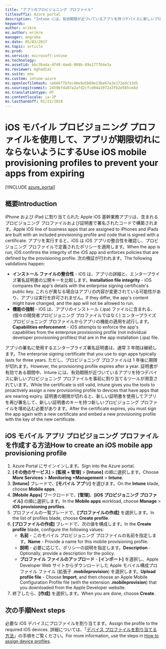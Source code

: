 ```yaml
---
title: "アプリのプロビジョニング プロファイル"
titlesuffix: Azure portal
description: "Intune には、有効期限が近づいているアプリを持つデバイスに新しいプロビジョニング プロファイルを事前に割り当てるツールが用意されています。\""
keywords: 
author: erikre
ms.author: erikre
manager: angrobe
ms.date: 05/03/2017
ms.topic: article
ms.prod: 
ms.service: microsoft-intune
ms.technology: 
ms.assetid: bbc3ba4a-df48-4aeb-988b-69a177764e3a
ms.reviewer: mghadial
ms.suite: ems
ms.custom: intune-azure
ms.openlocfilehash: ce66677bfec48e9a5b69e23be67e2e172edc33d5
ms.sourcegitcommit: 2459bfda07a2afd2cfcd94a1972a3fb2e565ce8d
ms.translationtype: HT
ms.contentlocale: ja-JP
ms.lasthandoff: 01/22/2018
---
```

# <a name="use-ios-mobile-provisioning-profiles-to-prevent-your-apps-from-expiring"></a><span data-ttu-id="fe7d8-103">iOS モバイル プロビジョニング プロファイルを使用して、アプリが期限切れにならないようにする</span><span class="sxs-lookup"><span data-stu-id="fe7d8-103">Use iOS mobile provisioning profiles to prevent your apps from expiring</span></span>

[!INCLUDE [azure_portal](./includes/azure_portal.md)]

## <a name="introduction"></a><span data-ttu-id="fe7d8-104">概要</span><span class="sxs-lookup"><span data-stu-id="fe7d8-104">Introduction</span></span>

<span data-ttu-id="fe7d8-105">iPhone および iPad に割り当てられた Apple iOS 基幹業務アプリは、含まれるプロビジョニング プロファイルおよび証明書で署名されたコードで構築されます。</span><span class="sxs-lookup"><span data-stu-id="fe7d8-105">Apple iOS line of business apps that are assigned to iPhones and iPads are built with an included provisioning profile and code that is signed with a certificate.</span></span> <span data-ttu-id="fe7d8-106">アプリを実行すると、iOS は iOS アプリの整合性を確認し、プロビジョニング プロファイルで定義されたポリシーを適用します。</span><span class="sxs-lookup"><span data-stu-id="fe7d8-106">When the app is run, iOS confirms the integrity of the iOS app and enforces policies that are defined by the provisioning profile.</span></span> <span data-ttu-id="fe7d8-107">次の検証が行われます。</span><span class="sxs-lookup"><span data-stu-id="fe7d8-107">The following validations happen:</span></span>

- <span data-ttu-id="fe7d8-108">**インストール ファイルの整合性** - iOS は、アプリの詳細と、エンタープライズ署名証明書の公開キーを比較します。</span><span class="sxs-lookup"><span data-stu-id="fe7d8-108">**Installation file integrity** - iOS compares the app's details with the enterprise signing certificate's public key.</span></span> <span data-ttu-id="fe7d8-109">これらが異なる場合はアプリの内容が変更されている可能性があり、アプリは実行を許可されません。</span><span class="sxs-lookup"><span data-stu-id="fe7d8-109">If they differ, the app's content might have changed, and the app will not be allowed to run.</span></span>
- <span data-ttu-id="fe7d8-110">**機能の強制** - iOS は、アプリのインストール (.ipa) ファイルに含まれる、(個々の開発者プロビジョニング プロファイルではなく) エンタープライズ プロビジョニング プロファイルからアプリの機能の適用を試行します。</span><span class="sxs-lookup"><span data-stu-id="fe7d8-110">**Capabilities enforcement** - iOS attempts to enforce the app's capabilities from the enterprise provisioning profile (not individual developer provisioning profiles) that are in the app installation (.ipa) file.</span></span>


<span data-ttu-id="fe7d8-111">アプリの署名に使用するエンタープライズ署名証明書は、通常 3 年間は継続します。</span><span class="sxs-lookup"><span data-stu-id="fe7d8-111">The enterprise signing certificate that you use to sign apps typically lasts for three years.</span></span> <span data-ttu-id="fe7d8-112">ただし、プロビジョニング プロファイルは 1 年後に期限が切れます。</span><span class="sxs-lookup"><span data-stu-id="fe7d8-112">However, the provisioning profile expires after a year.</span></span> <span data-ttu-id="fe7d8-113">証明書が有効である期間中、Intune には、有効期限が近づいているアプリを持つデバイスに新しいプロビジョニング プロファイルを事前に割り当てるツールが用意されています。</span><span class="sxs-lookup"><span data-stu-id="fe7d8-113">While the certificate is still valid, Intune gives you the tools to proactively assign a new provisioning profile to devices that have apps that are nearing expiry.</span></span>
<span data-ttu-id="fe7d8-114">証明書の期限が切れると、新しい証明書を使用してアプリを再び署名して、新しい証明書のキーを持つ新しいプロビジョニング プロファイルを埋め込む必要があります。</span><span class="sxs-lookup"><span data-stu-id="fe7d8-114">After the certificate expires, you must sign the app again with a new certificate and embed a new provisioning profile with the key of the new certificate.</span></span>


## <a name="how-to-create-an-ios-mobile-app-provisioning-profile"></a><span data-ttu-id="fe7d8-115">iOS モバイル アプリ プロビジョニング プロファイルを作成する方法</span><span class="sxs-lookup"><span data-stu-id="fe7d8-115">How to create an iOS mobile app provisioning profile</span></span>

1. <span data-ttu-id="fe7d8-116">Azure Portal にサインインします。</span><span class="sxs-lookup"><span data-stu-id="fe7d8-116">Sign into the Azure portal.</span></span>
2. <span data-ttu-id="fe7d8-117">**[その他のサービス]** > **[監視 + 管理]** > **[Intune]** の順に選択します。</span><span class="sxs-lookup"><span data-stu-id="fe7d8-117">Choose **More Services** > **Monitoring +Management** > **Intune**.</span></span>
3. <span data-ttu-id="fe7d8-118">**[Intune]** ブレードで、**[モバイル アプリ]** を選びます。</span><span class="sxs-lookup"><span data-stu-id="fe7d8-118">On the **Intune** blade, choose **Mobile apps**.</span></span>
1.  <span data-ttu-id="fe7d8-119">**[Mobile Apps]** ワークロードで、**[管理]**、**[iOS プロビジョニング プロファイル]** の順に選択します。</span><span class="sxs-lookup"><span data-stu-id="fe7d8-119">In the **Mobile apps** workload, choose **Manage** > **iOS provisioning profiles**.</span></span>
2.  <span data-ttu-id="fe7d8-120">プロファイルの一覧ブレードで、**[プロファイルの作成]** を選択します。</span><span class="sxs-lookup"><span data-stu-id="fe7d8-120">In the list of profiles blade, choose **Create profile**.</span></span>
3. <span data-ttu-id="fe7d8-121">**[プロファイルの作成]** ブレードで、次の値を構成します。</span><span class="sxs-lookup"><span data-stu-id="fe7d8-121">In the **Create profile** blade, configure the following values:</span></span>
    - <span data-ttu-id="fe7d8-122">**名前** - このモバイル プロビジョニング プロファイルの名前を指定します。</span><span class="sxs-lookup"><span data-stu-id="fe7d8-122">**Name** - Provide a name for this mobile provisioning profile.</span></span>
    - <span data-ttu-id="fe7d8-123">**説明** - 必要に応じて、ポリシーの説明を指定します。</span><span class="sxs-lookup"><span data-stu-id="fe7d8-123">**Description** - Optionally, provide a description for the policy.</span></span>
    - <span data-ttu-id="fe7d8-124">**プロファイル ファイルのアップロード** - **[インポート]** を選択し、Apple Developer Web サイトからダウンロードした Apple モバイル構成プロファイル ファイル (拡張子 **.mobileprovision**) を選択します。</span><span class="sxs-lookup"><span data-stu-id="fe7d8-124">**Upload profile file** - Choose **Import**, and then choose an Apple Mobile Configuration Profile file (with the extension **.mobileprovision**) that you downloaded from the Apple Developer website.</span></span>
4. <span data-ttu-id="fe7d8-125">終了したら、**[作成]** を選択します。</span><span class="sxs-lookup"><span data-stu-id="fe7d8-125">When you are done, choose **Create**.</span></span>

## <a name="next-steps"></a><span data-ttu-id="fe7d8-126">次の手順</span><span class="sxs-lookup"><span data-stu-id="fe7d8-126">Next steps</span></span>

<span data-ttu-id="fe7d8-127">必要な iOS デバイスにプロファイルを割り当てます。</span><span class="sxs-lookup"><span data-stu-id="fe7d8-127">Assign the profile to the required iOS devices.</span></span> <span data-ttu-id="fe7d8-128">詳細については、「[デバイス プロファイルを割り当てる方法](device-profile-assign.md)」の手順をご覧ください。</span><span class="sxs-lookup"><span data-stu-id="fe7d8-128">For more information, use the steps in [How to assign device profiles](device-profile-assign.md).</span></span>
